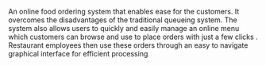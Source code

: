 An online food ordering system that enables ease for the customers. It overcomes the disadvantages of the traditional queueing system. The system also allows users to quickly and easily manage an online menu which customers can browse and use to place orders with just a few clicks . Restaurant employees then use these orders through an easy to navigate graphical interface for efficient processing
